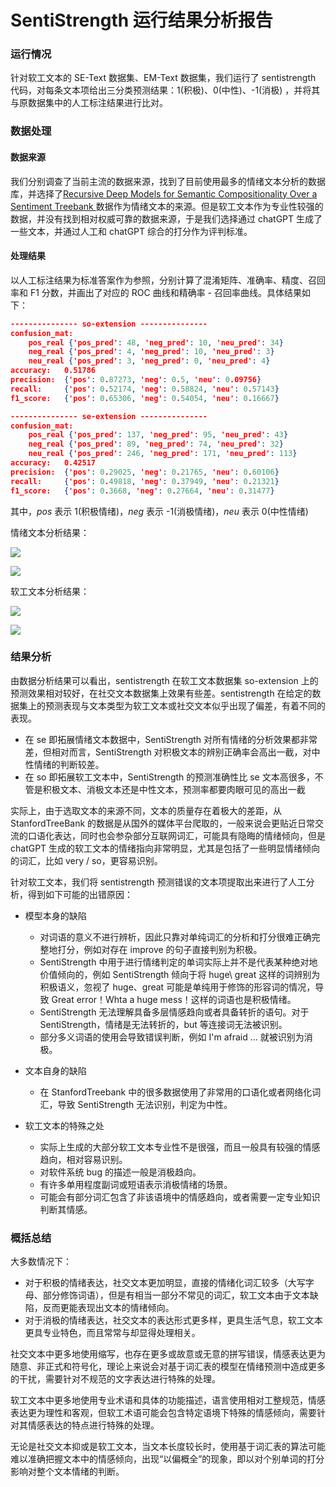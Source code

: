 # SentiStrength 运行结果分析报告

### 运行情况

针对软工文本的 SE-Text 数据集、EM-Text 数据集，我们运行了 sentistrength 代码，对每条文本项给出三分类预测结果：1(积极)、0(中性)、-1(消极) ，并将其与原数据集中的人工标注结果进行比对。

### 数据处理

#### 数据来源

我们分别调查了当前主流的数据来源，找到了目前使用最多的情绪文本分析的数据库，并选择了[Recursive Deep Models for Semantic Compositionality Over a Sentiment Treebank ](https://nlp.stanford.edu/sentiment/index.html)数据作为情绪文本的来源。但是软工文本作为专业性较强的数据，并没有找到相对权威可靠的数据来源，于是我们选择通过 chatGPT 生成了一些文本，并通过人工和 chatGPT 综合的打分作为评判标准。

#### 处理结果

以人工标注结果为标准答案作为参照，分别计算了混淆矩阵、准确率、精度、召回率和 F1 分数，并画出了对应的 ROC 曲线和精确率 - 召回率曲线。具体结果如下：

```json
--------------- so-extension ---------------
confusion_mat:
	pos_real {'pos_pred': 48, 'neg_pred': 10, 'neu_pred': 34}
	neg_real {'pos_pred': 4, 'neg_pred': 10, 'neu_pred': 3}
	neu_real {'pos_pred': 3, 'neg_pred': 0, 'neu_pred': 4}
accuracy:	0.51786
precision:	{'pos': 0.87273, 'neg': 0.5, 'neu': 0.09756}
recall:		{'pos': 0.52174, 'neg': 0.58824, 'neu': 0.57143}
f1_score:	{'pos': 0.65306, 'neg': 0.54054, 'neu': 0.16667}

--------------- se-extension ---------------
confusion_mat:
	pos_real {'pos_pred': 137, 'neg_pred': 95, 'neu_pred': 43}
	neg_real {'pos_pred': 89, 'neg_pred': 74, 'neu_pred': 32}
	neu_real {'pos_pred': 246, 'neg_pred': 171, 'neu_pred': 113}
accuracy:	0.42517
precision:	{'pos': 0.29025, 'neg': 0.21765, 'neu': 0.60106}
recall:		{'pos': 0.49818, 'neg': 0.37949, 'neu': 0.21321}
f1_score:	{'pos': 0.3668, 'neg': 0.27664, 'neu': 0.31477}
```

其中，*pos* 表示 1(积极情绪)，*neg* 表示 -1(消极情绪)，*neu* 表示 0(中性情绪)

情绪文本分析结果：

![](./assets/PR-se.png)

![](./assets/ROC-se.png)

软工文本分析结果：

![](./assets/ROC-so.png)

![](./assets/PR-so.png)

### 结果分析

由数据分析结果可以看出，sentistrength 在软工文本数据集 so-extension 上的预测效果相对较好，在社交文本数据集上效果有些差。sentistrength 在给定的数据集上的预测表现与文本类型为软工文本或社交文本似乎出现了偏差，有着不同的表现。

- 在 se 即拓展情绪文本数据中，SentiStrength 对所有情绪的分析效果都非常差，但相对而言，SentiStrength 对积极文本的辨别正确率会高出一截，对中性情绪的判断较差。
- 在 so 即拓展软工文本中，SentiStrength 的预测准确性比 se 文本高很多，不管是积极文本、消极文本还是中性文本，预测率都要肉眼可见的高出一截

实际上，由于选取文本的来源不同，文本的质量存在着极大的差距，从 StanfordTreeBank 的数据是从国外的媒体平台爬取的，一般来说会更贴近日常交流的口语化表达，同时也会参杂部分互联网词汇，可能具有隐晦的情绪倾向，但是 chatGPT 生成的软工文本的情绪指向非常明显，尤其是包括了一些明显情绪倾向的词汇，比如 very / so，更容易识别。

针对软工文本，我们将 sentistrength 预测错误的文本项提取出来进行了人工分析，得到如下可能的出错原因：

- 模型本身的缺陷

  - 对词语的意义不进行辨析，因此只靠对单纯词汇的分析和打分很难正确完整地打分，例如对存在 improve 的句子直接判别为积极。
  - SentiStrength 中用于进行情绪判定的单词实际上并不是代表某种绝对地价值倾向的，例如 SentiStrength 倾向于将 huge\ great 这样的词辨别为积极语义，忽视了 huge、great 可能是单纯用于修饰的形容词的情况，导致 Great error！Whta a huge mess！这样的词语也是积极情绪。
  - SentiStrength 无法理解具备多层情感趋向或者具备转折的语句。对于 SentiStrength，情绪是无法转折的，but 等连接词无法被识别。
  - 部分多义词语的使用会导致错误判断，例如 I'm afraid ... 就被识别为消极。
- 文本自身的缺陷

  - 在 StanfordTreebank 中的很多数据使用了非常用的口语化或者网络化词汇，导致 SentiStrength 无法识别，判定为中性。
- 软工文本的特殊之处
  - 实际上生成的大部分软工文本专业性不是很强，而且一般具有较强的情感趋向，相对容易识别。
  - 对软件系统 bug 的描述一般是消极趋向。
  - 有许多单用程度副词或短语表示消极情绪的场景。
  - 可能会有部分词汇包含了非该语境中的情感趋向，或者需要一定专业知识判断其情感。

### 概括总结

大多数情况下：

- 对于积极的情绪表达，社交文本更加明显，直接的情绪化词汇较多（大写字母、部分修饰词语），但是有相当一部分不常见的词汇，软工文本由于文本缺陷，反而更能表现出文本的情绪倾向。
- 对于消极的情绪表达，社交文本的表达形式更多样，更具生活气息，软工文本更具专业特色，而且常常与却显得处理相关。

社交文本中更多地使用缩写，也存在更多或故意或无意的拼写错误，情感表达更为随意、非正式和符号化，理论上来说会对基于词汇表的模型在情绪预测中造成更多的干扰，需要针对不规范的文字表达进行特殊的处理。

软工文本中更多地使用专业术语和具体的功能描述，语言使用相对工整规范，情感表达更为理性和客观，但软工术语可能会包含特定语境下特殊的情感倾向，需要针对其情感表达的特点进行特殊的处理。

无论是社交文本抑或是软工文本，当文本长度较长时，使用基于词汇表的算法可能难以准确把握文本中的情感倾向，出现“以偏概全”的现象，即以对个别单词的打分影响对整个文本情绪的判断。

